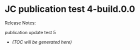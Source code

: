 # JC publication test 4-build.0.0

Release Notes:

publication update test 5

<!-- LATEST_START -->
* _(TOC will be generated here)_
<!-- LATEST_END -->
